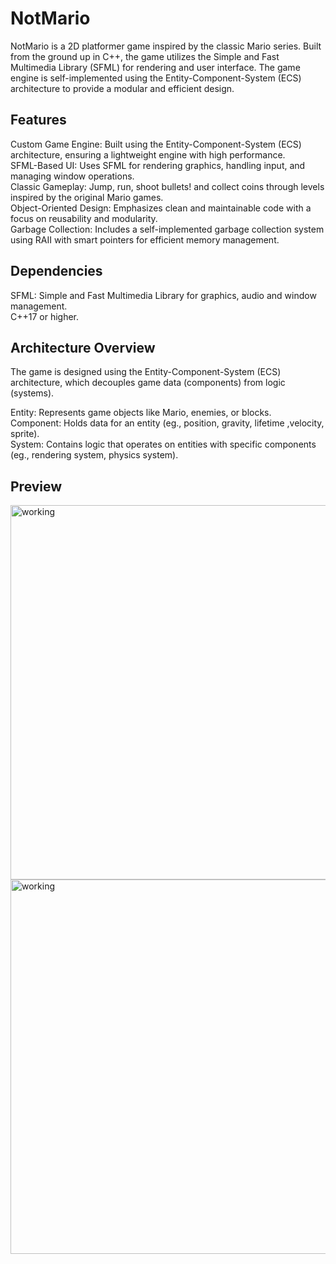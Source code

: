 # NotMario
NotMario is a 2D platformer game inspired by the classic Mario series. Built from the ground up in C++, the game utilizes the Simple and Fast Multimedia Library (SFML) for rendering and user interface. The game engine is self-implemented using the Entity-Component-System (ECS) architecture to provide a modular and efficient design.

## Features
Custom Game Engine: Built using the Entity-Component-System (ECS) architecture, ensuring a lightweight engine with high performance.\
SFML-Based UI: Uses SFML for rendering graphics, handling input, and managing window operations.\
Classic Gameplay: Jump, run, shoot bullets! and collect coins through levels inspired by the original Mario games.\
Object-Oriented Design: Emphasizes clean and maintainable code with a focus on reusability and modularity.\
Garbage Collection: Includes a self-implemented garbage collection system using RAII with smart pointers for efficient memory management.

## Dependencies
SFML: Simple and Fast Multimedia Library for graphics, audio and window management.\
C++17 or higher.

## Architecture Overview
The game is designed using the Entity-Component-System (ECS) architecture, which decouples game data (components) from logic (systems).

Entity: Represents game objects like Mario, enemies, or blocks.\
Component: Holds data for an entity (eg., position, gravity, lifetime ,velocity, sprite).\
System: Contains logic that operates on entities with specific components (eg., rendering system, physics system).

## Preview
<img width="599" alt="working" src="https://github.com/AkshaySodhi/NotMario/assets/95957791/42ad9750-500b-48df-abfa-74778c33565a">
<img width="599" alt="working" src="https://github.com/AkshaySodhi/NotMario/assets/95957791/80381e3d-4eac-4eae-87d5-1f6573acc7c2">

